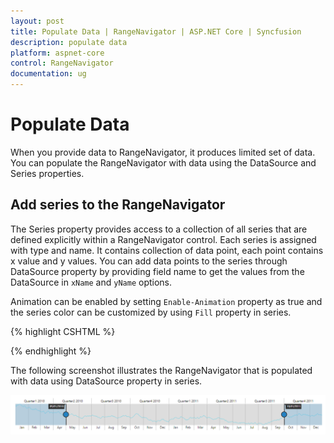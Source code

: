 ```yaml
---
layout: post
title: Populate Data | RangeNavigator | ASP.NET Core | Syncfusion
description: populate data
platform: aspnet-core
control: RangeNavigator
documentation: ug
---
```


# Populate Data

When you provide data to RangeNavigator, it produces limited set of data. You can populate the RangeNavigator with data using the DataSource and Series properties.

## Add series to the RangeNavigator

The Series property provides access to a collection of all series that are defined explicitly within a RangeNavigator control. Each series is assigned with type and name. It contains collection of data point, each point contains x value and y values. You can add data points to the series through DataSource property by providing field name to get the values from the DataSource in `xName` and `yName` options.

Animation can be enabled by setting `Enable-Animation` property as true and the series color can be customized by using `Fill` property in series.



{% highlight CSHTML %}
 
<div>
<ej-range-navigator id="range" load="loadingData">
	<e-chart-series>
		<e-series name="Product A" type="Line" enable-animation="false" fill="#69D2E7" opacity="0.5">
		</e-series>
	</e-chart-series>
	<e-selected-range-settings start="2010/5/1" end="2011/10/1"></e-selected-range-settings>
</ej-range-navigator>
</div>

<script type="text/javascript">

    function loadingData(sender) {

        data = GetData();

        sender.model.series[0].dataSource = data.Open;

        sender.model.series[0].xName = "XValue",

        sender.model.series[0].yName = "YValue";

    }

    // Method to get data in JSON format

    function GetData() {

        var series1 = [];

        var series2 = [];

        var value = 100;

        var value1 = 120;

        for (var i = 1; i < 730; i++) {

            if (Math.random() > .5) {

                value += Math.random();

                value1 += Math.random();

            }
            else {

                value -= Math.random();

                value1 -= Math.random();

            }

            var point1 = { XValue: new Date(2010, 0, i), YValue: value };

            var point2 = { XValue: new Date(2010, 0, i), YValue: value1 };

            series1.push(point1);

            series2.push(point2);

        }

        data = { Open: series1, Close: series2 };

        return data;

    }

</script>   

{% endhighlight  %}

The following screenshot illustrates the RangeNavigator that is populated with data using DataSource property in series.

![](Populate-Data_images/Populate-Data_img1.png)
